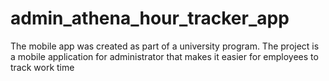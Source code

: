 # admin_athena_hour_tracker_app
The mobile app was created as part of a university program. The project is a mobile application for administrator that makes it easier for employees to track work time
